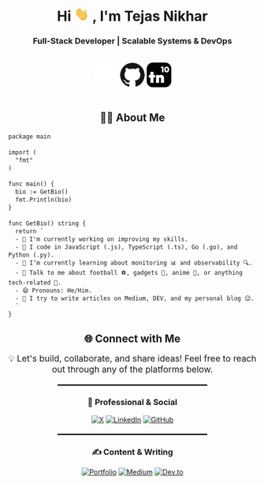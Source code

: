 <h1 align="center">
  Hi
  <img src="https://raw.githubusercontent.com/ABSphreak/ABSphreak/master/gifs/Hi.gif" width="30px">
  , I'm Tejas Nikhar
</h1>

<h3 align="center">
  Full-Stack Developer | Scalable Systems & DevOps
</h3>

<br>

<div align="center">
  <img alt="GIF"  height="50px" src="./assets/GitHub-Mark-Light-120px-plus.png#gh-dark-mode-only" style="border-radius:50%" />
  <img alt="GIF"  height="50px" src="./assets/GitHub-Mark-120px-plus.png#gh-light-mode-only" style="border-radius:50%" />
  <img alt="Personal Logo" height="50px" src="./assets/logo.png" />
</div>

<br>

<h2 align="center">👨‍💻 About Me</h2>

```golang
package main

import (
  "fmt"
)

func main() {
  bio := GetBio()
  fmt.Println(bio)
}

func GetBio() string {
  return `
  - 🏦 I'm currently working on improving my skills.
  - 🤔 I code in JavaScript (.js), TypeScript (.ts), Go (.go), and Python (.py).
  - 🌱 I’m currently learning about monitoring 📊 and observability 🔍.
  - 💬 Talk to me about football ⚽, gadgets 📱, anime 🎥, or anything tech-related 🤩.
  - 😄 Pronouns: He/Him.
  - 📝 I try to write articles on Medium, DEV, and my personal blog 😉.
  `
}
```

<h2 align="center">🌐 Connect with Me</h2>

<p align="center" style="font-size: 1.1rem;">
💡 Let's build, collaborate, and share ideas! Feel free to reach out through any of the platforms below.
</p>

<hr style="width: 60%; border: 1px solid #333; margin: 20px auto;">

<h3 align="center">🚀 Professional & Social</h3>

<div align="center">

[![X](https://img.shields.io/badge/X-%23000000.svg?logo=X&logoColor=white)](https://x.com/tejastn10)
[![LinkedIn](https://custom-icon-badges.demolab.com/badge/LinkedIn-000000?logo=linkedin-white&logoColor=fff)](https://www.linkedin.com/in/tejastn10/)
[![GitHub](https://img.shields.io/badge/GitHub-000000?logo=github&logoColor=white)](https://github.com/tejastn10)

</div>

<hr style="width: 60%; border: 1px solid #333; margin: 20px auto;">

<h3 align="center">✍️ Content & Writing</h3>

<div align="center">

[![Portfolio](https://img.shields.io/badge/Portfolio-%23000000.svg?logo=vercel&logoColor=white)](https://tejastn10.com)
[![Medium](https://img.shields.io/badge/Medium-000000?logo=medium&logoColor=white)](https://tejastn10.medium.com)
[![Dev.to](https://img.shields.io/badge/Dev.to-000000?logo=devdotto&logoColor=white)](https://dev.to/tejastn10)

</div>
